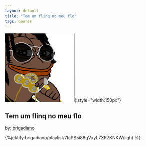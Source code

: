 ```yaml
---
layout: default
title: "Tem um flinq no meu flo"
tags: Genres
---
```

![Pepe](/assets/img/flinq.png){:style="width:150px"}
## Tem um flinq no meu flo
by: [brigadiano](https://open.spotify.com/user/brigadiano)



{%jektify brigadiano/playlist/7IcPS5i88gVxyL7XK7KNKW/light %}